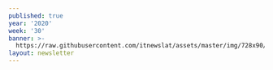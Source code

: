 ```yaml
---
published: true
year: '2020'
week: '30'
banner: >-
  https://raw.githubusercontent.com/itnewslat/assets/master/img/728x90/Banner-Resumen.jpg
layout: newsletter
---
```

